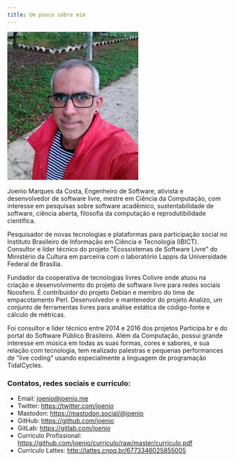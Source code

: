 ```yaml
---
title: Um pouco sobre mim
---
```


<img class="photo-profile" src="/files/joenio-profile.jpg"/>

Joenio Marques da Costa, Engenheiro de Software, ativista e desenvolvedor de
software livre, mestre em Ciência da Computação, com interesse em pesquisas
sobre software acadêmico, sustentabilidade de software,
ciência aberta, filosofia da computação e reprodutibilidade científica.

Pesquisador de novas tecnologias e plataformas para participação social no
Instituto Brasileiro de Informação em Ciência e Tecnologia (IBICT). Consultor e
líder técnico do projeto "Ecossistemas de Software Livre" do Ministério da
Cultura em parceiria com o laboratório Lappis da Universidade Federal de
Brasília.

Fundador da cooperativa de tecnologias livres Colivre onde atuou na criação e
desenvolvimento do projeto de software livre para redes sociais Noosfero. É
contribuidor do projeto Debian e membro do time de empacotamento Perl.
Desenvolvedor e mantenedor do projeto Analizo, um conjunto de ferramentas
livres para análise estática de código-fonte e cálculo de métricas.

Foi consultor e líder técnico entre 2014 e 2016 dos projetos Participa.br e do
portal do Software Público Brasileiro. Além da Computação, possui grande
interesse em música em todas as suas formas, cores e sabores, e sua relação com
tecnologia, tem realizado palestras e pequenas performances de "live coding"
usando especialmente a linguagem de programação TidalCycles.

### Contatos, redes sociais e currículo:

* Email: <a href="mailto:joenio@joenio.me">joenio@joenio.me</a>
* Twitter: <a href="https://twitter.com/joenio">https://twitter.com/joenio</a>
* Mastodon: <a href="https://mastodon.social/@joenio">https://mastodon.social/@joenio</a>
* GitHub: <a href="https://github.com/joenio">https://github.com/joenio</a>
* GitLab: <a href="https://gitlab.com/joenio">https://gitlab.com/joenio</a>
* Currículo Profissional: <a href="https://github.com/joenio/curriculo/raw/master/curriculo.pdf">https://github.com/joenio/curriculo/raw/master/curriculo.pdf</a>
* Currículo Lattes: <a href="http://lattes.cnpq.br/6773346025855005">http://lattes.cnpq.br/6773346025855005</a>

